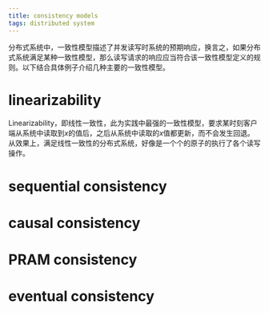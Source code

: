 ```yaml
---
title: consistency models
tags: distributed system 
---
```


分布式系统中，一致性模型描述了并发读写时系统的预期响应，换言之，如果分布式系统满足某种一致性模型，那么读写请求的响应应当符合该一致性模型定义的规则。以下结合具体例子介绍几种主要的一致性模型。

# linearizability
Linearizability，即线性一致性，此为实践中最强的一致性模型，要求某时刻客户端从系统中读取到$x$的值后，之后从系统中读取的$x$值都更新，而不会发生回退。从效果上，满足线性一致性的分布式系统，好像是一个个的原子的执行了各个读写操作。

# sequential consistency

# causal consistency

# PRAM consistency

# eventual consistency
